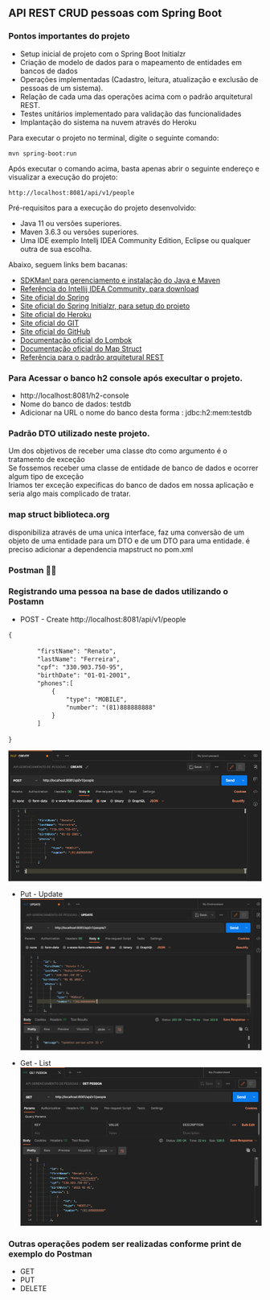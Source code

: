 <h2>API REST CRUD pessoas com Spring Boot</h2>

### Pontos importantes do projeto
* Setup inicial de projeto com o Spring Boot Initialzr 
* Criação de modelo de dados para o mapeamento de entidades em bancos de dados
* Operações implementadas (Cadastro, leitura, atualização e exclusão de pessoas de um sistema).
* Relação de cada uma das operações acima com o padrão arquitetural REST.
* Testes unitários implementado para validação das funcionalidades
* Implantação do sistema na nuvem através do Heroku

Para executar o projeto no terminal, digite o seguinte comando:

```
mvn spring-boot:run 

```

Após executar o comando acima, basta apenas abrir o seguinte endereço e visualizar a execução do projeto:

```
http://localhost:8081/api/v1/people

```
Pré-requisitos para a execução do projeto desenvolvido:

* Java 11 ou versões superiores.
* Maven 3.6.3 ou versões superiores.
* Uma IDE exemplo Intellj IDEA Community Edition, Eclipse ou qualquer outra de sua escolha.

Abaixo, seguem links bem bacanas:

* [SDKMan! para gerenciamento e instalação do Java e Maven](https://sdkman.io/)
* [Referência do Intellij IDEA Community, para download](https://www.jetbrains.com/idea/download)
* [Site oficial do Spring](https://spring.io/)
* [Site oficial do Spring Initialzr, para setup do projeto](https://start.spring.io/)
* [Site oficial do Heroku](https://www.heroku.com/)
* [Site oficial do GIT](https://git-scm.com/)
* [Site oficial do GitHub](http://github.com/)
* [Documentação oficial do Lombok](https://projectlombok.org/)
* [Documentação oficial do Map Struct](https://mapstruct.org/)
* [Referência para o padrão arquitetural REST](https://restfulapi.net/)


### Para Acessar o banco h2 console após execultar o projeto.
* http://localhost:8081/h2-console  
* Nome do banco de dados: testdb
* Adicionar na URL o nome do banco desta forma : jdbc:h2:mem:testdb
### Padrão DTO utilizado neste projeto. 
Um dos objetivos de receber uma classe dto como argumento é o tratamento de exceção <br />
Se fossemos receber uma classe de entidade de banco de dados e ocorrer algum tipo de exceção <br />
Iriamos ter exceção expecificas do banco de dados em nossa aplicação e seria algo mais complicado de tratar. <br />

### map struct biblioteca.org
disponibiliza através de uma unica interface,  faz uma conversão de um objeto de uma entidade para um DTO e de um DTO para uma entidade.
é preciso adicionar a dependencia mapstruct no pom.xml


### Postman 🚀🚀

### Registrando uma pessoa na base de dados utilizando o Postamn 

* POST - Create 
http://localhost:8081/api/v1/people

```
{
      
        "firstName": "Renato",
        "lastName": "Ferreira",
        "cpf": "330.903.750-95",
        "birthDate": "01-01-2001",
        "phones":[
            {
                "type": "MOBILE",
                "number": "(81)888888888"
            }
        ]

}

```
![](https://github.com/renatoredes/api-rest-person/blob/main/screenshot/post.png)

* Put - Update
![](https://github.com/renatoredes/api-rest-person/blob/main/screenshot/update.png)
 

* Get - List
![](https://github.com/renatoredes/api-rest-person/blob/main/screenshot/get.png)
 
### Outras operações podem ser realizadas conforme print de exemplo do Postman
* GET
* PUT
* DELETE
